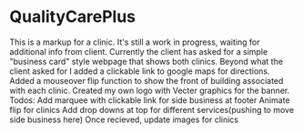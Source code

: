 # QualityCarePlus
This is a markup for a clinic. It's still a work in progress, waiting for additional info from client.
Currently the client has asked for a simple "business card" style webpage that shows both clinics.
Beyond what the client asked for I added a clickable link to google maps for directions. Added a
mouseover flip function to show the front of building associated with each clinic. Created my own logo 
with Vecter graphics for the banner.
Todos: Add marquee with clickable link for side business at footer
       Animate flip for clinics
       Add drop downs at top for different services(pushing to move side business here)
       Once recieved, update images for clinics
  
